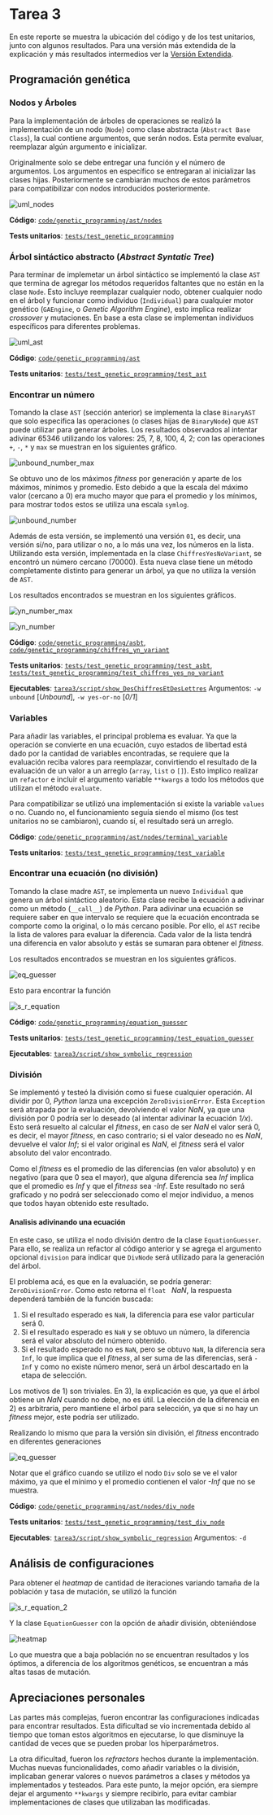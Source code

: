 # Tarea 3

En este reporte se muestra la ubicación del código y de los test unitarios, junto con algunos resultados. Para una versión más extendida  de la explicación y más resultados intermedios ver la [Versión Extendida](https://github.com/StarBrand/CC5114-Tareas/blob/master/tarea3/README%20%28Extended%29.md).

## Programación genética

### Nodos y Árboles

Para la implementación de árboles de operaciones se realizó la implementación de un nodo (`Node`) como clase abstracta (`Abstract Base Class`), la cual contiene argumentos, que serán nodos. Esta permite evaluar, reemplazar algún argumento e inicializar.

Originalmente solo se debe entregar una función y el número de argumentos. Los argumentos en específico se entregaran al inicializar las clases hijas. Posteriormente se cambiarán muchos de estos parámetros para compatibilizar con nodos introducidos posteriormente.

![uml_nodes](https://github.com/StarBrand/CC5114-Tareas/blob/master/tarea3/UML/nodes.png)

**Código**: [`code/genetic_programming/ast/nodes`](https://github.com/StarBrand/CC5114-Tareas/blob/master/code/genetic_programming/ast/nodes)

**Tests unitarios**: [`tests/test_genetic_programming`](https://github.com/StarBrand/CC5114-Tareas/blob/master/tests/test_genetic_programming)

### Árbol sintáctico abstracto (*Abstract Syntatic Tree*)

Para terminar de implemetar un árbol sintáctico se implementó la clase `AST` que termina de agregar los métodos requeridos faltantes que no están en la clase `Node`. Esto incluye reemplazar cualquier nodo, obtener cualquier nodo en el árbol y funcionar como individuo (`Individual`) para cualquier motor genético (`GAEngine`, o *Genetic Algorithm Engine*), esto implica realizar *crossover* y mutaciones. En base a esta clase se implementan individuos específicos para diferentes problemas.

![uml_ast](https://github.com/StarBrand/CC5114-Tareas/blob/master/tarea3/UML/ast.png)

**Código**: [`code/genetic_programming/ast`](https://github.com/StarBrand/CC5114-Tareas/blob/master/code/genetic_programming/ast)

**Tests unitarios**: [`tests/test_genetic_programming/test_ast`](https://github.com/StarBrand/CC5114-Tareas/blob/master/tests/test_genetic_programming/test_ast.py)

### Encontrar un número

Tomando la clase `AST` (sección anterior) se implementa la clase `BinaryAST` que solo especifica las operaciones (o clases hijas de `BinaryNode`) que `AST` puede utilizar para generar árboles. Los resultados observados al intentar adivinar 65346 utilizando los valores: 25, 7, 8, 100, 4, 2; con las operaciones `+`, `-`, `*` y `max` se muestran en los siguientes gráfico.

![unbound_number_max](https://github.com/StarBrand/CC5114-Tareas/blob/master/tarea3/results/unbound_d_c_e_d_l(max).png)

Se obtuvo uno de los máximos *fitness* por generación y aparte de los máximos, mínimos y promedio. Esto debido a que la escala del máximo valor (cercano a 0) era mucho mayor que para el promedio y los mínimos, para mostrar todos estos se utiliza una escala `symlog`.

![unbound_number](https://github.com/StarBrand/CC5114-Tareas/blob/master/tarea3/results/unbound_d_c_e_d_l.png)

Además de esta versión, se implementó una versión `01`, es decir, una versión sí/no, para utilizar o no, a lo más una vez, los números en la lista. Utilizando esta versión, implementada en la clase `ChiffresYesNoVariant`, se encontró un número cercano (70000). Esta nueva clase tiene un método completamente distinto para generar un árbol, ya que no utiliza la versión de `AST`.

Los resultados encontrados se muestran en los siguientes gráficos.

![yn_number_max](https://github.com/StarBrand/CC5114-Tareas/blob/master/tarea3/results/yes-or-no_d_c_e_d_l(max).png)

![yn_number](https://github.com/StarBrand/CC5114-Tareas/blob/master/tarea3/results/yes-or-no_d_c_e_d_l.png)

**Código**: [`code/genetic_programming/asbt`](https://github.com/StarBrand/CC5114-Tareas/blob/master/code/genetic_programming/asbt.py), [`code/genetic_programming/chiffres_yn_variant`](https://github.com/StarBrand/CC5114-Tareas/blob/master/code/genetic_programming/chiffres_yn_variant.py)

**Tests unitarios**: [`tests/test_genetic_programming/test_asbt`](https://github.com/StarBrand/CC5114-Tareas/blob/master/tests/test_genetic_programming/test_asbt.py), [`tests/test_genetic_programming/test_chiffres_yes_no_variant`](https://github.com/StarBrand/CC5114-Tareas/blob/master/tests/test_genetic_programming/test_chiffres_yes_no_variant.py)

**Ejecutables**: [`tarea3/script/show_DesChiffresEtDesLettres`](https://github.com/StarBrand/CC5114-Tareas/tree/master/tarea3/script/show_DesChiffresEtDesLettres.py)	Argumentos: `-w unbound` [*Unbound*], `-w yes-or-no` [*0/1*]

### Variables

Para añadir las variables, el principal problema es evaluar. Ya que la operación se convierte en una ecuación, cuyo estados de libertad está dado por la cantidad de variables encontradas, se requiere que la evaluación reciba valores para reemplazar, convirtiendo el resultado de la evaluación de un valor a un arreglo (`array`, `list` o `[]`). Esto implico realizar un `refactor` e incluir el argumento variable `**kwargs` a todo los métodos que utilizan el método `evaluate`.

Para compatibilizar se utilizó una implementación si existe la variable `values` o no. Cuando no, el funcionamiento seguía siendo el mismo (los test unitarios no se cambiaron), cuando sí, el resultado será un arreglo.

**Código**: [`code/genetic_programming/ast/nodes/terminal_variable`](https://github.com/StarBrand/CC5114-Tareas/blob/master/code/genetic_programming/ast/nodes/terminal_variable.py)

**Tests unitarios**: [`tests/test_genetic_programming/test_variable`](https://github.com/StarBrand/CC5114-Tareas/blob/master/tests/test_genetic_programming/test_variable.py)

### Encontrar una ecuación (no división)

Tomando la clase madre `AST`, se implementa un nuevo `Individual` que genera un árbol sintáctico aleatorio. Esta clase recibe la ecuación a adivinar como un método (`__call__`) de *Python*. Para adivinar una ecuación se requiere saber en que intervalo se requiere que la ecuación encontrada se comporte como la original, o lo más cercano posible. Por ello, el `AST` recibe la lista de valores para evaluar la diferencia. Cada valor de la lista tendrá una diferencia en valor absoluto y estás se sumaran para obtener el *fitness*.

Los resultados encontrados se muestran en los siguientes gráficos.

![eq_guesser](https://github.com/StarBrand/CC5114-Tareas/blob/master/tarea3/results/symbolic_regression.png)

Esto para encontrar la función

![s_r_equation](https://latex.codecogs.com/svg.latex?\Large&space;f%28x%29%3Dx%5E%7B2%7D%2Bx-6)

**Código**: [`code/genetic_programming/equation_guesser`](https://github.com/StarBrand/CC5114-Tareas/blob/master/code/genetic_programming/equation_guesser.py)

**Tests unitarios**: [`tests/test_genetic_programming/test_equation_guesser`](https://github.com/StarBrand/CC5114-Tareas/blob/master/tests/test_genetic_programming/test_equation_guesser.py)

**Ejecutables**: [`tarea3/script/show_symbolic_regression`](https://github.com/StarBrand/CC5114-Tareas/tree/master/tarea3/script/show_symbolic_regression.py)

### División

Se implementó y testeó la división como si fuese cualquier operación. Al dividir por 0, *Python* lanza una excepción `ZeroDivisionError`. Esta `Exception` será atrapada por la evaluación, devolviendo el valor *NaN*, ya que una división por 0 podría ser lo deseado (al intentar adivinar la ecuación *1/x*). Esto será resuelto al calcular el *fitness*, en caso de ser *NaN* el valor será 0, es decir, el mayor *fitness*, en caso contrario; si el valor deseado no es *NaN*, devuelve el valor *Inf*; si el valor original es *NaN*, el *fitness* será el valor absoluto del valor encontrado.

Como el *fitness* es el promedio de las diferencias (en valor absoluto) y en negativo (para que 0 sea el mayor), que alguna diferencia sea *Inf* implica que el promedio es *Inf* y que el *fitness* sea *-Inf*. Este resultado no será graficado y no podrá ser seleccionado como el mejor individuo, a menos que todos hayan obtenido este resultado.

#### Analisis adivinando una ecuación

En este caso, se utiliza el nodo división dentro de la clase `EquationGuesser`. Para ello, se realiza un refactor al código anterior y se agrega el argumento opcional `division` para indicar que `DivNode` será utilizado para la generación del árbol.

El problema acá, es que en la evaluación, se podría generar: `ZeroDivisionError`. Como esto retorna el `float ` *NaN*, la respuesta dependerá también de la función buscada:

1. Si el resultado esperado es `NaN`, la diferencia para ese valor particular será 0.
2. Si el resultado esperado es `NaN` y se obtuvo un número, la diferencia será el valor absoluto del número obtenido.
3. Si el resultado esperado no es `NaN`, pero se obtuvo `NaN`, la diferencia sera `Inf`, lo que implica que el *fitness*, al ser suma de las diferencias, será `-Inf` y como no existe número menor, será un árbol descartado en la etapa de selección.

Los motivos de 1) son triviales. En 3), la explicación es que, ya que el árbol obtiene un *NaN* cuando no debe, no es útil. La elección de la diferencia en 2) es arbitraria, pero mantiene el árbol para selección, ya que si no hay un *fitness* mejor, este podría ser utilizado.

Realizando lo mismo que para la versión sin división, el *fitness* encontrado en diferentes generaciones

![eq_guesser](https://github.com/StarBrand/CC5114-Tareas/blob/master/tarea3/results/symbolic_regression.png)

Notar que el gráfico cuando se utilizo el nodo `Div` solo se ve el valor máximo, ya que el mínimo y el promedio contienen el valor *-Inf* que no se muestra.

**Código**: [`code/genetic_programming/ast/nodes/div_node`](https://github.com/StarBrand/CC5114-Tareas/blob/master/code/genetic_programming/ast/nodes/div_node.py)

**Tests unitarios**: [`tests/test_genetic_programming/test_div_node`](https://github.com/StarBrand/CC5114-Tareas/blob/master/tests/test_genetic_programming/test_div_node.py)

**Ejecutables**: [`tarea3/script/show_symbolic_regression`](https://github.com/StarBrand/CC5114-Tareas/tree/master/tarea3/script/show_symbolic_regression.py)	Argumentos: `-d`

## Análisis de configuraciones

Para obtener el *heatmap* de cantidad de iteraciones variando tamaña de la población y tasa de mutación, se utilizó la función

![s_r_equation_2](https://latex.codecogs.com/svg.latex?\Large&space;f%28x%29%3Dx%5E%7B2%7D%2B2x-15)

Y la clase `EquationGuesser` con la opción de añadir división, obteniéndose

![heatmap](https://github.com/StarBrand/CC5114-Tareas/blob/master/tarea3/results/heatmap_eq_guesser_div.png)

Lo que muestra que a baja población no se encuentran resultados y los óptimos, a diferencia de los algoritmos genéticos, se encuentran a más altas tasas de mutación.

## Apreciaciones personales

Las partes más complejas, fueron encontrar las configuraciones indicadas para encontrar resultados. Esta dificultad se vio incrementada debido al tiempo que toman estos algoritmos en ejecutarse, lo que disminuye la cantidad de veces que se pueden probar los hiperparámetros.

La otra dificultad, fueron los *refractors* hechos durante la implementación. Muchas nuevas funcionalidades, como añadir variables o la división, implicaban generar valores o nuevos parámetros a clases y métodos ya implementados y testeados. Para este punto, la mejor opción, era siempre dejar el argumento `**kwargs` y siempre recibirlo, para evitar cambiar implementaciones de clases que utilizaban las modificadas.


